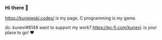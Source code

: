 ### Hi there 👋

https://kuniewski.codes/ is my page, C programming is my game.

dc: kunevi#8148
want to support my work? https://ko-fi.com/kunevi: is your place to go! :heart:
